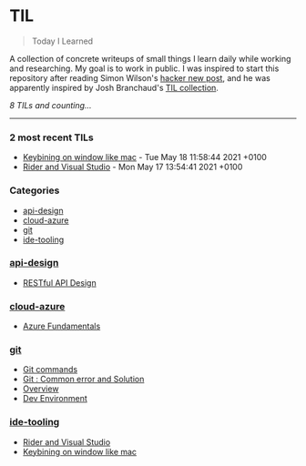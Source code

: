 # TIL
> Today I Learned

A collection of concrete writeups of small things I learn daily while working
and researching. My goal is to work in public. I was inspired to start this
repository after reading Simon Wilson's [hacker new post][1], and he was
apparently inspired by Josh Branchaud's [TIL collection][2].


_8 TILs and counting..._

---

### 2 most recent TILs

- [Keybining on window like mac](ide-tooling/win-mac-keymap.md) - Tue May 18 11:58:44 2021 +0100
- [Rider and Visual Studio](ide-tooling/rider-vs.md) - Mon May 17 13:54:41 2021 +0100

### Categories

- [api-design](#api-design)
- [cloud-azure](#cloud-azure)
- [git](#git)
- [ide-tooling](#ide-tooling)

### [api-design](#api-design)
- [RESTful API Design](api-design/RESTful.md)

### [cloud-azure](#cloud-azure)
- [Azure Fundamentals](cloud-azure/cert-fundamentals.md)

### [git](#git)
- [Git commands](git/commands.md)
- [Git : Common error and Solution](git/issues.md)
- [Overview](git/overview.md)
- [Dev Environment](git/setup.md)

### [ide-tooling](#ide-tooling)
- [Rider and Visual Studio](ide-tooling/rider-vs.md)
- [Keybining on window like mac](ide-tooling/win-mac-keymap.md)

[1]: https://simonwillison.net/2020/Apr/20/self-rewriting-readme/
[2]: https://github.com/jbranchaud/til


